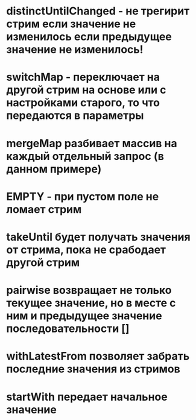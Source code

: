 # distinctUntilChanged - не трегирит стрим если значение не изменилось если предыдущее значение не изменилось!

# switchMap - переключает на другой стрим на основе или с настройками старого, то что передаются в параметры

# mergeMap разбивает массив на каждый отдельный запрос (в данном примере)

# EMPTY - при пустом поле не ломает стрим

# takeUntil будет получать значения от стрима, пока не срабодает другой стрим

# pairwise возвращает не только текущее значение, но в месте с ним и предыдущее значение последовательности []

# withLatestFrom позволяет забрать последние значения из стримов

# startWith передает начальное значение

<!-- function onlyUnique(value, index, self) {
    return self.indexOf(value) === index;
 } -->

<!-- usage example:
 var a = ['a', 1, 'a', 2, '1'];
 var unique = a.filter( onlyUnique ); // returns ['a', 1, 2, '1'] -->

<!-- Number.isInteger();
Number.isNaN();
typeof value === 'number'
instanceof Number -->

